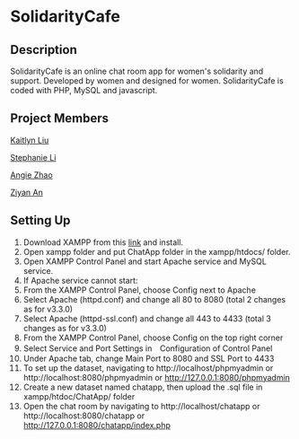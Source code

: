 # SolidarityCafe

## Description
SolidarityCafe is an online chat room app for women's solidarity and support. Developed by women and designed for women. SolidarityCafe is coded with PHP, MySQL and javascript. 

## Project Members
[Kaitlyn Liu](https://github.com/kliu513)

[Stephanie Li](https://github.com/stephanieli000131)

[Angie Zhao](https://github.com/WAngieZhao)

[Ziyan An](https://github.com/ziyanan)

## Setting Up
1. Download XAMPP from this [link](https://www.apachefriends.org/index.html) and install. 
2. Open xampp folder and put ChatApp folder in the xampp/htdocs/ folder.
3. Open XAMPP Control Panel and start Apache service and MySQL service. 
4. If Apache service cannot start:
  1. From the XAMPP Control Panel, choose Config next to Apache
  2. Select Apache (httpd.conf) and change all 80 to 8080 (total 2 changes as for v3.3.0)
  3. Select Apache (httpd-ssl.conf) and change all 443 to 4433 (total 3 changes as for v3.3.0)
  4. From the XAMPP Control Panel, choose Config on the top right corner
  5. Select Service and Port Settings in　Configuration of Control Panel
  6. Under Apache tab, change Main Port to 8080 and SSL Port to 4433
5. To set up the dataset,  navigating to http://localhost/phpmyadmin or http://localhost:8080/phpmyadmin or http://127.0.0.1:8080/phpmyadmin
6. Create a new dataset named chatapp, then upload the .sql file in xampp/htdoc/ChatApp/ folder
7. Open the chat room by navigating to http://localhost/chatapp or http://localhost:8080/chatapp or http://127.0.0.1:8080/chatapp/index.php
